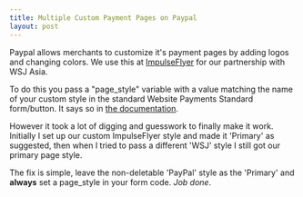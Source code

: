 ```yaml
---
title: Multiple Custom Payment Pages on Paypal
layout: post
---
```


[ImpulseFlyer]: http://impulseflyer.com

Paypal allows merchants to customize it's payment pages by adding logos and changing colors. We use this at [ImpulseFlyer][] for our partnership with WSJ Asia.

To do this you pass a "page_style" variable with a value matching the name of your custom style in the standard Website Payments Standard form/button. It says so in [the documentation](https://www.paypal.com/cgi-bin/webscr?cmd=p/mer/cowp_summary-outside).

However it took a lot of digging and guesswork to finally make it work. Initially I set up our custom ImpulseFlyer style and made it 'Primary' as suggested, then when I tried to pass a different 'WSJ' style I still got our primary page style.

The fix is simple, leave the non-deletable 'PayPal' style as the 'Primary' and **always** set a page_style in your form code. *Job done*.
